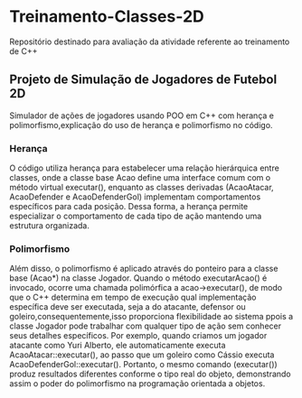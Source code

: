 # Treinamento-Classes-2D
Repositório destinado para avaliação da atividade referente ao treinamento de C++ 

##  Projeto de Simulação de Jogadores de Futebol 2D
Simulador de ações de jogadores usando POO em C++ com herança e polimorfismo,explicação do uso de herança e polimorfismo no código.

### Herança
O código utiliza herança para estabelecer uma relação hierárquica entre classes, onde a classe base Acao define uma interface comum com o método virtual executar(), enquanto as classes derivadas (AcaoAtacar, AcaoDefender e AcaoDefenderGol) implementam comportamentos específicos para cada posição. Dessa forma, a herança permite especializar o comportamento de cada tipo de ação mantendo uma estrutura organizada.

### Polimorfismo
Além disso, o polimorfismo é aplicado através do ponteiro para a classe base (Acao*) na classe Jogador. Quando o método executarAcao() é invocado, ocorre uma chamada polimórfica a acao->executar(), de modo que o C++ determina em tempo de execução qual implementação específica deve ser executada, seja a do atacante, defensor ou goleiro,consequentemente,isso proporciona flexibilidade ao sistema ppois a classe Jogador pode trabalhar com qualquer tipo de ação sem conhecer seus detalhes específicos. Por exemplo, quando criamos um jogador atacante como Yuri Alberto, ele automaticamente executa AcaoAtacar::executar(), ao passo que um goleiro como Cássio executa AcaoDefenderGol::executar(). Portanto, o mesmo comando (executar()) produz resultados diferentes conforme o tipo real do objeto, demonstrando assim o poder do polimorfismo na programação orientada a objetos.
